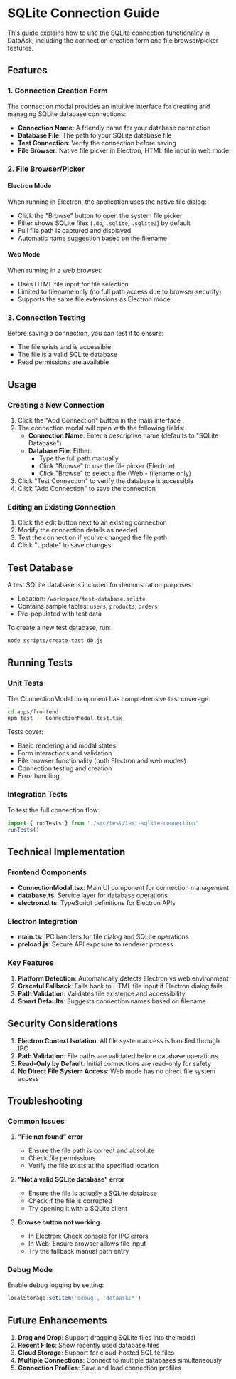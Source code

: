 # SQLite Connection Guide

This guide explains how to use the SQLite connection functionality in DataAsk, including the connection creation form and file browser/picker features.

## Features

### 1. Connection Creation Form

The connection modal provides an intuitive interface for creating and managing SQLite database connections:

- **Connection Name**: A friendly name for your database connection
- **Database File**: The path to your SQLite database file
- **Test Connection**: Verify the connection before saving
- **File Browser**: Native file picker in Electron, HTML file input in web mode

### 2. File Browser/Picker

#### Electron Mode
When running in Electron, the application uses the native file dialog:
- Click the "Browse" button to open the system file picker
- Filter shows SQLite files (`.db`, `.sqlite`, `.sqlite3`) by default
- Full file path is captured and displayed
- Automatic name suggestion based on the filename

#### Web Mode
When running in a web browser:
- Uses HTML file input for file selection
- Limited to filename only (no full path access due to browser security)
- Supports the same file extensions as Electron mode

### 3. Connection Testing

Before saving a connection, you can test it to ensure:
- The file exists and is accessible
- The file is a valid SQLite database
- Read permissions are available

## Usage

### Creating a New Connection

1. Click the "Add Connection" button in the main interface
2. The connection modal will open with the following fields:
   - **Connection Name**: Enter a descriptive name (defaults to "SQLite Database")
   - **Database File**: Either:
     - Type the full path manually
     - Click "Browse" to use the file picker (Electron)
     - Click "Browse" to select a file (Web - filename only)
3. Click "Test Connection" to verify the database is accessible
4. Click "Add Connection" to save the connection

### Editing an Existing Connection

1. Click the edit button next to an existing connection
2. Modify the connection details as needed
3. Test the connection if you've changed the file path
4. Click "Update" to save changes

## Test Database

A test SQLite database is included for demonstration purposes:
- Location: `/workspace/test-database.sqlite`
- Contains sample tables: `users`, `products`, `orders`
- Pre-populated with test data

To create a new test database, run:
```bash
node scripts/create-test-db.js
```

## Running Tests

### Unit Tests
The ConnectionModal component has comprehensive test coverage:

```bash
cd apps/frontend
npm test -- ConnectionModal.test.tsx
```

Tests cover:
- Basic rendering and modal states
- Form interactions and validation
- File browser functionality (both Electron and web modes)
- Connection testing and creation
- Error handling

### Integration Tests
To test the full connection flow:

```typescript
import { runTests } from './src/test/test-sqlite-connection'
runTests()
```

## Technical Implementation

### Frontend Components
- **ConnectionModal.tsx**: Main UI component for connection management
- **database.ts**: Service layer for database operations
- **electron.d.ts**: TypeScript definitions for Electron APIs

### Electron Integration
- **main.ts**: IPC handlers for file dialog and SQLite operations
- **preload.js**: Secure API exposure to renderer process

### Key Features
1. **Platform Detection**: Automatically detects Electron vs web environment
2. **Graceful Fallback**: Falls back to HTML file input if Electron dialog fails
3. **Path Validation**: Validates file existence and accessibility
4. **Smart Defaults**: Suggests connection names based on filename

## Security Considerations

1. **Electron Context Isolation**: All file system access is handled through IPC
2. **Path Validation**: File paths are validated before database operations
3. **Read-Only by Default**: Initial connections are read-only for safety
4. **No Direct File System Access**: Web mode has no direct file system access

## Troubleshooting

### Common Issues

1. **"File not found" error**
   - Ensure the file path is correct and absolute
   - Check file permissions
   - Verify the file exists at the specified location

2. **"Not a valid SQLite database" error**
   - Ensure the file is actually a SQLite database
   - Check if the file is corrupted
   - Try opening it with a SQLite client

3. **Browse button not working**
   - In Electron: Check console for IPC errors
   - In Web: Ensure browser allows file input
   - Try the fallback manual path entry

### Debug Mode
Enable debug logging by setting:
```javascript
localStorage.setItem('debug', 'dataask:*')
```

## Future Enhancements

1. **Drag and Drop**: Support dragging SQLite files into the modal
2. **Recent Files**: Show recently used database files
3. **Cloud Storage**: Support for cloud-hosted SQLite files
4. **Multiple Connections**: Connect to multiple databases simultaneously
5. **Connection Profiles**: Save and load connection profiles